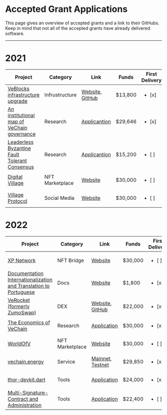 # Accepted Grant Applications <!-- omit in toc -->

This page gives an overview of accepted grants and a link to their GitHubs. Keep in mind that not all of the accepted grants have already delivered software.

---



# 2021

| Project | Category | Link | Funds | First Delivery | Completed |
| --- | --- | --- | --- | --- | --- |
| [VeBlocks infrastructure upgrade](https://github.com/vechain/grant-program/blob/master/applications/VeBlocks_upgrade.md) | Infrustructure | [Website](https://visuals.veblocks.net/), [GitHub](https://github.com/mirei83/VeChain-PublicNodes#public-vechain-thor-nodes)| $13,800 | <ul><li>[x] </li></ul> | <ul><li>[ ] </li></ul> |
| [An institutional map of VeChain governance](https://github.com/vechain/grant-program/blob/master/applications/map-of-vechain-governance.md) | Research  | [Applicantion](https://github.com/vechain/grant-program/blob/master/applications/map-of-vechain-governance.md)  | $29,646 | <ul><li>[x] </li></ul> | <ul><li>[ ] </li></ul> |
| [Leaderless Byzantine Fault Tolerant Consensus](https://github.com/vechain/grant-program/blob/master/applications/leaderless_bft_consensus.md) | Research |  [Applicantion](https://github.com/vechain/grant-program/blob/master/applications/leaderless_bft_consensus.md) | $15,200 | <ul><li>[ ] </li></ul> | <ul><li>[ ] </li></ul> |
| [Digital Village](https://github.com/vechain/grant-program/blob/master/applications/digital-village.md) | NFT Marketplace |  [Website](https://digitalvillage.io/) | $30,000 | <ul><li>[ ] </li></ul> | <ul><li>[ ] </li></ul> |
| [Village Protocol](https://github.com/vechain/grant-program/blob/master/applications/village-protocol.md) | Social Media |  [Website](https://digitalvillage.io/) | $30,000 | <ul><li>[ ] </li></ul> | <ul><li>[ ] </li></ul> |

# 2022

| Project | Category | Link | Funds | First Delivery | Completed |
| --- | --- | --- | --- | --- | --- |
| [XP Network](https://github.com/vechain/grant-program/blob/master/applications/xp_network_nft_bridge.md) | NFT Bridge |  [Website](https://bridge.xp.network/) | $30,000 | <ul><li>[ ] </li></ul> | <ul><li>[ ] </li></ul> |
| [Documentation Internationalization and Translation to Portuguese](https://github.com/vechain/grant-program/blob/master/applications/docs-internationalization.md) | Docs |  [Website](https://docs.vechain.org/pt/) | $1,800 | <ul><li>[x] </li></ul> | <ul><li>[ ] </li></ul> |
| [VeRocket (formerly ZumoSwap)](https://github.com/vechain/grant-program/blob/master/applications/veRocket.md) | DEX |  [Website](https://verocket.com/), [GitHub](https://github.com/verocket/) | $22,000 | <ul><li>[x] </li></ul> | <ul><li>[x] </li></ul> |
| [The Economics of VeChain](https://github.com/vechain/grant-program/blob/master/applications/the_economics_of_vechain.md) | Research | [Application](https://github.com/vechain/grant-program/blob/master/applications/the_economics_of_vechain.md) | $30,000 | <ul><li>[x] </li></ul> | <ul><li>[ ] </li></ul> |
|  [WorldOfV](https://github.com/vechain/grant-program/blob/master/applications/worldofv.md) | NFT Marketplace | [Website](https://worldofv.art) | $30,000 | <ul><li>[ ] </li></ul> | <ul><li>[ ] </li></ul> |
| [vechain.energy](https://github.com/vechain/grant-program/blob/master/applications/vechain.energy.md) | Service | [Mainnet](https://vechain.energy/), [Testnet](https://testnet.vechain.energy/)  | $29,850 | <ul><li>[x] </li></ul> | <ul><li>[x] </li></ul> |
| [thor-devkit.dart](https://github.com/vechain/grant-program/blob/master/applications/thor-devkit-dart.md) | Tools | [Application](https://github.com/vechain/grant-program/blob/master/applications/thor-devkit-dart.md) | $24,000 | <ul><li>[x] </li></ul> | <ul><li>[x] </li></ul> |
| [Multi-Signature-Contract and Administration](https://github.com/vechain/grant-program/blob/master/applications/multi-sig-wallets.md) | Tools | [Application](https://github.com/vechain/grant-program/blob/master/applications/multi-sig-wallets.md) | $22,400 | <ul><li>[ ] </li></ul> | <ul><li>[ ] </li></ul> |
